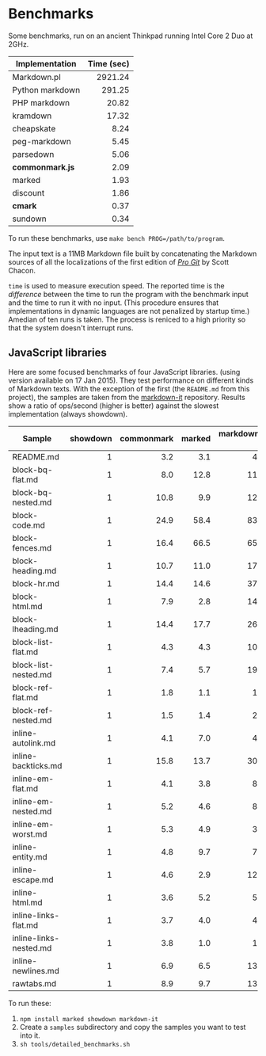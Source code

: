 # Benchmarks

Some benchmarks, run on an ancient Thinkpad running Intel Core 2 Duo at 2GHz.

|Implementation     |  Time (sec)|
|-------------------|-----------:|
| Markdown.pl       | 2921.24    |
| Python markdown   |  291.25    |
| PHP markdown      |   20.82    |
| kramdown          |   17.32    |
| cheapskate        |    8.24    |
| peg-markdown      |    5.45    |
| parsedown         |    5.06    |
| **commonmark.js** |    2.09    |
| marked            |    1.93    |
| discount          |    1.86    |
| **cmark**         |    0.37    |
| sundown           |    0.34    |


To run these benchmarks, use `make bench PROG=/path/to/program`.

The input text is a 11MB Markdown file built by concatenating the
Markdown sources of all the localizations of the first edition of
[*Pro Git*](https://github.com/progit/progit/tree/master/en) by Scott Chacon.

`time` is used to measure execution speed.  The reported
time is the *difference* between the time to run the program
with the benchmark input and the time to run it with no input.
(This procedure ensures that implementations in dynamic languages are
not penalized by startup time.) Amedian of ten runs is taken.  The
process is reniced to a high priority so that the system doesn't
interrupt runs.

## JavaScript libraries

Here are some focused benchmarks of four JavaScript libraries.
(using version available on 17 Jan 2015). They test performance
on different kinds of Markdown texts.  With the exception of
the first (the `README.md` from this project), the samples are taken
from the [markdown-it](https://github.com/markdown-it/markdown-it)
repository.  Results show a ratio of ops/second (higher is better)
against the slowest implementation (always showdown).

| Sample                 |showdown  |commonmark|marked    |markdown-it|
|------------------------|---------:|---------:|---------:|----------:|
|README.md               |         1|       3.2|       3.1|        4.4|
|block-bq-flat.md        |         1|       8.0|      12.8|       11.3|
|block-bq-nested.md      |         1|      10.8|       9.9|       12.6|
|block-code.md           |         1|      24.9|      58.4|       83.2|
|block-fences.md         |         1|      16.4|      66.5|       65.5|
|block-heading.md        |         1|      10.7|      11.0|       17.5|
|block-hr.md             |         1|      14.4|      14.6|       37.7|
|block-html.md           |         1|       7.9|       2.8|       14.8|
|block-lheading.md       |         1|      14.4|      17.7|       26.1|
|block-list-flat.md      |         1|       4.3|       4.3|       10.4|
|block-list-nested.md    |         1|       7.4|       5.7|       19.1|
|block-ref-flat.md       |         1|       1.8|       1.1|        1.5|
|block-ref-nested.md     |         1|       1.5|       1.4|        2.4|
|inline-autolink.md      |         1|       4.1|       7.0|        4.5|
|inline-backticks.md     |         1|      15.8|      13.7|       30.7|
|inline-em-flat.md       |         1|       4.1|       3.8|        8.7|
|inline-em-nested.md     |         1|       5.2|       4.6|        8.3|
|inline-em-worst.md      |         1|       5.3|       4.9|        3.4|
|inline-entity.md        |         1|       4.8|       9.7|        7.7|
|inline-escape.md        |         1|       4.6|       2.9|       12.4|
|inline-html.md          |         1|       3.6|       5.2|        5.0|
|inline-links-flat.md    |         1|       3.7|       4.0|        4.1|
|inline-links-nested.md  |         1|       3.8|       1.0|        1.5|
|inline-newlines.md      |         1|       6.9|       6.5|       13.1|
|rawtabs.md              |         1|       8.9|       9.7|       13.4|

To run these:

1. `npm install marked showdown markdown-it`
2. Create a `samples` subdirectory and copy the samples you
   want to test into it.
3. `sh tools/detailed_benchmarks.sh`
